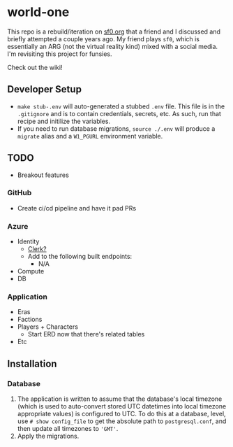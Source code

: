 # world-one

This repo is a rebuild/iteration on [sf0.org](sf0.org) that a friend and I
discussed and briefly attempted a couple years ago. My friend plays `sf0`, which
is essentially an ARG (not the virtual reality kind) mixed with a social media.
I'm revisiting this project for funsies.

Check out the wiki!

## Developer Setup

- `make stub-.env` will auto-generated a stubbed `.env` file. This file is in
the `.gitignore` and is to contain credentials, secrets, etc. As such, run that
recipe and initilize the variables.
- If you need to run database migrations, `source ./.env` will produce a
`migrate` alias and a `W1_PGURL` environment variable.

## TODO

- Breakout features

### GitHub

- Create ci/cd pipeline and have it pad PRs

### Azure

- Identity
   - [Clerk?](https://clerk.com/?utm_source=fireship&utm_medium=youtube&utm_campaign=libsql)
   - Add to the following built endpoints:
      - N/A
- Compute
- DB

### Application

- Eras
- Factions
- Players + Characters
    - Start ERD now that there's related tables
- Etc

## Installation

### Database

1. The application is written to assume that the database's local timezone
   (which is used to auto-convert stored UTC datetimes into local timezone
   appropriate values) is configured to UTC. To do this at a database, level,
   use `# show config_file` to get the absolute path to `postgresql.conf`, and
   then update all timezones to `'GMT'`.
2. Apply the migrations.

